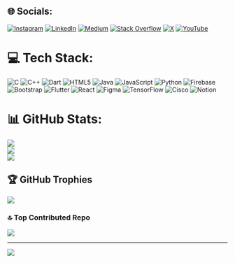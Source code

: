 
## 🌐 Socials:
[![Instagram](https://img.shields.io/badge/Instagram-%23E4405F.svg?logo=Instagram&logoColor=white)](https://instagram.com/aka_akhil47) [![LinkedIn](https://img.shields.io/badge/LinkedIn-%230077B5.svg?logo=linkedin&logoColor=white)](https://linkedin.com/in/AkhilKurianKuruvilla) [![Medium](https://img.shields.io/badge/Medium-12100E?logo=medium&logoColor=white)](https://medium.com/@AkhilKurianKuruvilla) [![Stack Overflow](https://img.shields.io/badge/-Stackoverflow-FE7A16?logo=stack-overflow&logoColor=white)](https://stackoverflow.com/users/AKA-Akhil) [![X](https://img.shields.io/badge/X-black.svg?logo=X&logoColor=white)](https://x.com/AKA.Akhil) [![YouTube](https://img.shields.io/badge/YouTube-%23FF0000.svg?logo=YouTube&logoColor=white)](https://youtube.com/@@akhilkuriankuruvilla7524) 

# 💻 Tech Stack:
![C](https://img.shields.io/badge/c-%2300599C.svg?style=flat&logo=c&logoColor=white) ![C++](https://img.shields.io/badge/c++-%2300599C.svg?style=flat&logo=c%2B%2B&logoColor=white) ![Dart](https://img.shields.io/badge/dart-%230175C2.svg?style=flat&logo=dart&logoColor=white) ![HTML5](https://img.shields.io/badge/html5-%23E34F26.svg?style=flat&logo=html5&logoColor=white) ![Java](https://img.shields.io/badge/java-%23ED8B00.svg?style=flat&logo=openjdk&logoColor=white) ![JavaScript](https://img.shields.io/badge/javascript-%23323330.svg?style=flat&logo=javascript&logoColor=%23F7DF1E) ![Python](https://img.shields.io/badge/python-3670A0?style=flat&logo=python&logoColor=ffdd54) ![Firebase](https://img.shields.io/badge/firebase-%23039BE5.svg?style=flat&logo=firebase) ![Bootstrap](https://img.shields.io/badge/bootstrap-%238511FA.svg?style=flat&logo=bootstrap&logoColor=white) ![Flutter](https://img.shields.io/badge/Flutter-%2302569B.svg?style=flat&logo=Flutter&logoColor=white) ![React](https://img.shields.io/badge/react-%2320232a.svg?style=flat&logo=react&logoColor=%2361DAFB) ![Figma](https://img.shields.io/badge/figma-%23F24E1E.svg?style=flat&logo=figma&logoColor=white) ![TensorFlow](https://img.shields.io/badge/TensorFlow-%23FF6F00.svg?style=flat&logo=TensorFlow&logoColor=white) ![Cisco](https://img.shields.io/badge/cisco-%23049fd9.svg?style=flat&logo=cisco&logoColor=black) ![Notion](https://img.shields.io/badge/Notion-%23000000.svg?style=flat&logo=notion&logoColor=white)
# 📊 GitHub Stats:
![](https://github-readme-stats.vercel.app/api?username=AKA-Akhil&theme=dark&hide_border=false&include_all_commits=true&count_private=true)<br/>
![](https://github-readme-streak-stats.herokuapp.com/?user=AKA-Akhil&theme=dark&hide_border=false)<br/>
![](https://github-readme-stats.vercel.app/api/top-langs/?username=AKA-Akhil&theme=dark&hide_border=false&include_all_commits=true&count_private=true&layout=compact)

## 🏆 GitHub Trophies
![](https://github-profile-trophy.vercel.app/?username=AKA-Akhil&theme=radical&no-frame=false&no-bg=true&margin-w=4)

### 🔝 Top Contributed Repo
![](https://github-contributor-stats.vercel.app/api?username=AKA-Akhil&limit=5&theme=radical&combine_all_yearly_contributions=true)

---
[![](https://visitcount.itsvg.in/api?id=AKA-Akhil&icon=0&color=0)](https://visitcount.itsvg.in)

<!-- Proudly created with GPRM ( https://gprm.itsvg.in ) -->
